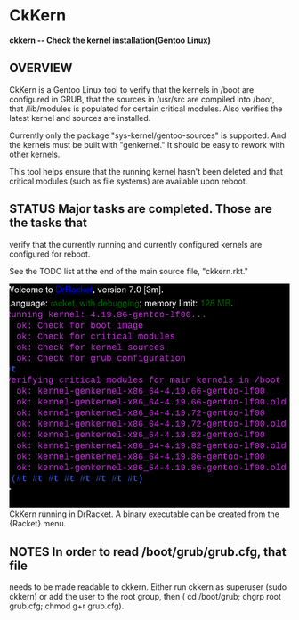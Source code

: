 # CkKern

**ckkern -- Check the kernel installation(Gentoo Linux)**


## OVERVIEW

CkKern is a Gentoo Linux tool to verify that the kernels in
/boot are configured in GRUB, that the sources in /usr/src
are compiled into /boot, that /lib/modules is populated for
certain critical modules.  Also verifies the latest kernel
and sources are installed.

Currently only the package "sys-kernel/gentoo-sources" is
supported. And the kernels must be built with "genkernel."
It should be easy to rework with other kernels.

This tool helps ensure that the running kernel hasn't been
deleted and that critical modules (such as file systems)
are available upon reboot.

## STATUS Major tasks are completed.  Those are the tasks that
verify that the currently running and currently configured
kernels are configured for reboot.

See the TODO list at the end of the main source file,
"ckkern.rkt."

![Screenshot](doc/Screenshot%20at%202019-12-13%2005-33-41.png)\
CkKern running in DrRacket. A binary executable can be created
from the {Racket} menu.

## NOTES In order to read /boot/grub/grub.cfg, that file
needs to be made readable to ckkern.  Either run ckkern as
superuser (sudo ckkern) or add the user to the root group,
then  ( cd /boot/grub; chgrp root grub.cfg; chmod g+r grub.cfg).
